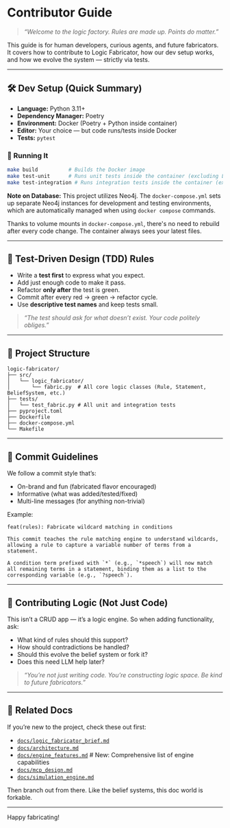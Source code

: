 # Contributor Guide

> *“Welcome to the logic factory. Rules are made up. Points do matter.”*

This guide is for human developers, curious agents, and future fabricators. It covers how to contribute to Logic Fabricator, how our dev setup works, and how we evolve the system — strictly via tests.

---

## 🛠 Dev Setup (Quick Summary)

- **Language:** Python 3.11+
- **Dependency Manager:** Poetry
- **Environment:** Docker (Poetry + Python inside container)
- **Editor:** Your choice — but code runs/tests inside Docker
- **Tests:** `pytest`

### 🧪 Running It

```bash
make build          # Builds the Docker image
make test-unit      # Runs unit tests inside the container (excluding LLM and DB tests)
make test-integration # Runs integration tests inside the container (excluding LLM tests)
```

**Note on Database:** This project utilizes Neo4j. The `docker-compose.yml` sets up separate Neo4j instances for development and testing environments, which are automatically managed when using `docker compose` commands.

Thanks to volume mounts in `docker-compose.yml`, there's no need to rebuild after every code change. The container always sees your latest files.

---

## 🧪 Test-Driven Design (TDD) Rules

- Write a **test first** to express what you expect.
- Add just enough code to make it pass.
- Refactor **only after** the test is green.
- Commit after every red → green → refactor cycle.
- Use **descriptive test names** and keep tests small.

> *“The test should ask for what doesn’t exist. Your code politely obliges.”*

---

## 🧱 Project Structure

```
logic-fabricator/
├── src/
│   └── logic_fabricator/
│       └── fabric.py  # All core logic classes (Rule, Statement, BeliefSystem, etc.)
├── tests/
│   └── test_fabric.py # All unit and integration tests
├── pyproject.toml
├── Dockerfile
├── docker-compose.yml
└── Makefile
```

---

## 🚥 Commit Guidelines

We follow a commit style that’s:

- On-brand and fun (fabricated flavor encouraged)
- Informative (what was added/tested/fixed)
- Multi-line messages (for anything non-trivial)

Example:

```
feat(rules): Fabricate wildcard matching in conditions

This commit teaches the rule matching engine to understand wildcards,
allowing a rule to capture a variable number of terms from a statement.

A condition term prefixed with `*` (e.g., `*speech`) will now match
all remaining terms in a statement, binding them as a list to the
corresponding variable (e.g., `?speech`).
```

---

## 🧠 Contributing Logic (Not Just Code)

This isn’t a CRUD app — it’s a logic engine. So when adding functionality, ask:

- What kind of rules should this support?
- How should contradictions be handled?
- Should this evolve the belief system or fork it?
- Does this need LLM help later?

> *“You’re not just writing code. You’re constructing logic space. Be kind to future fabricators.”*

---

## 🧾 Related Docs

If you’re new to the project, check these out first:

- [`docs/logic_fabricator_brief.md`](./docs/logic_fabricator_brief.md)
- [`docs/architecture.md`](./docs/architecture.md)
- [`docs/engine_features.md`](./docs/engine_features.md) # New: Comprehensive list of engine capabilities
- [`docs/mcp_design.md`](./docs/mcp_design.md)
- [`docs/simulation_engine.md`](./docs/simulation_engine.md)

Then branch out from there. Like the belief systems, this doc world is forkable.

---

Happy fabricating!
